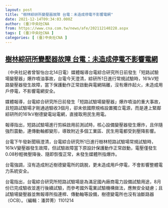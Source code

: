 ```yaml
---
layout: post
title: "樹林綜研所變壓器故障 台電：未造成停電不影響電網"
date: 2021-12-14T09:34:03.000Z
author: (臺)中央社CNA
from: https://www.cna.com.tw/news/afe/202112140228.aspx
tags: [ (臺)中央社CNA ]
categories: [ (臺)中央社CNA ]
---
```

<!--1639474443000-->
[樹林綜研所變壓器故障 台電：未造成停電不影響電網](https://www.cna.com.tw/news/afe/202112140228.aspx)
------

<div>
<div></div><div><p>（中央社記者曾智怡台北14日電）媒體報導台電綜合研究所日前發生「短路試驗場變壓器」爆炸噴油事故，台電今天澄清，綜研所1日進行常規試驗時，161kV短路變壓器發生故障，當下保護動作正常啟動與電網隔離，沒有爆炸起火，未造成用戶停電，不影響電網安全。</p><p>媒體報導，台電綜合研究所日前發生「短路試驗場變壓器」爆炸噴油的重大事故，且短路試驗場才剛通過驗收3個月，卻未依國際規格設置獨立電源，而是連上緊鄰綜研所的161kV樹德變電站電網，直接取用民生用電。</p><p>報導指出，短路試驗場進行剪綵啟用前測試時，核心設備變壓器發生爆炸，且伴隨強烈震動，連傳動軸都變形，導致附近多個工業區、民生用電都受到壓降影響。</p><p>台電下午發新聞稿澄清，台電綜合研究所1日進行樹林短路試驗場常規試驗時，161kV變壓器發生故障，但試驗故障當下原設計保護動作正常啟動，電壓僅發生0.08秒輕微壓降後、隨即恢復正常，未發生媒體所指爆炸。</p><p>台電強調，沒有造成附近樹德變電所的跳脫，更未造成用戶停電，不會影響整體電力系統安全。</p><p>台電指出，台電綜合研究所短路試驗場是為滿足國內廠商電力設備試驗用途，8月份已完成驗收並進行後續試驗，而參考國外電業試驗機構做法，應無安全疑慮；且試驗場變壓器並無報導所指連桿、傳動軸等設備，樹德變電所也沒有油斷路器（OCB）。（編輯：潘羿菁）1101214</p></div>
</div>
